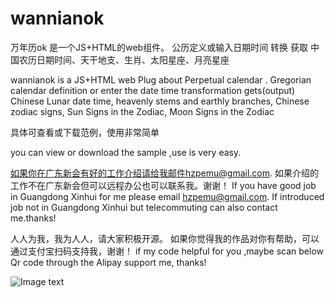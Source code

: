 # wannianok
万年历ok 是一个JS+HTML的web组件。 公历定义或输入日期时间 转换 获取 中国农历日期时间、天干地支、生肖、太阳星座、月亮星座 

wannianok is a JS+HTML web Plug about Perpetual calendar . Gregorian calendar definition or enter the date time transformation gets(output) Chinese Lunar date time,  heavenly stems and earthly branches, Chinese zodiac signs, Sun Signs in the Zodiac, Moon Signs in the Zodiac


具体可查看或下载范例，使用非常简单

you can view or download the sample ,use is very easy.


如果你在广东新会有好的工作介绍请给我邮件hzpemu@gmail.com. 如果介绍的工作不在广东新会但可以远程办公也可以联系我。谢谢！
If you have good job in Guangdong Xinhui for me please email hzpemu@gmail.com. If introduced job not in Guangdong Xinhui but telecommuting can also contact me.thanks!



人人为我，我为人人，请大家积极开源。
如果你觉得我的作品对你有帮助，可以通过支付宝扫码支持我，谢谢！
if my code helpful for you ,maybe scan below Qr code through the Alipay support me, thanks!

![Image text](https://firebasestorage.googleapis.com/v0/b/testfirebase-a517c.appspot.com/o/alipay%E6%94%B6%E6%AC%BE%E7%A0%81mini.png?alt=media&token=2f247a5e-547f-4c73-8658-f9f35de9692c)
